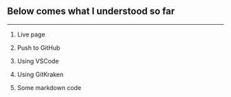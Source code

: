 ## Below comes what I understood so far
---
1. Live page

1. Push to GitHub

1. Using VSCode

1. Using GitKraken

1. Some markdown code

